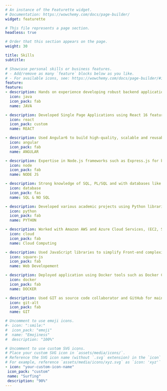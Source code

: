 ```yaml
---
# An instance of the Featurette widget.
# Documentation: https://wowchemy.com/docs/page-builder/
widget: featurette

# This file represents a page section.
headless: true

# Order that this section appears on the page.
weight: 30

title: Skills
subtitle:

# Showcase personal skills or business features.
# - Add/remove as many `feature` blocks below as you like.
# - For available icons, see: https://wowchemy.com/docs/page-builder/#icons
feature:
feature:
- description: Hands on experience developing robust backend application and microservices RESTFUL API using Java 1.8 and 1.11 technologies and framework such as Spring Boot, Hibernate, JUnit, Spring Data with build automation tools such as Maven and Gradle.
  icon: java
  icon_pack: fab
  name: JAVA

- description: Developed Single Page Applications using React 16 features such as react routers, Hooks, async & wait and libraries such as redux, Axios, Zod, Nextjs, Chakra UI.
  icon: react
  icon_pack: custom
  name: REACT

- description: Used Angular6 to build high-quality, scalable and reusable components and Front-end solution.
  icon: angular
  icon_pack: fab
  name: ANGULAR

- description: Expertise in Node.js frameworks such as Express.js for building web applications and Socket.io for real-time communication, also proficient in using Mongoose for working with MongoDB databases and OAuth 2.0 for authentication.
  icon: node
  icon_pack: fab
  name: NODE JS

- description: Strong knowledge of SQL, PL/SQL and with databases like Oracle, MySQL, and PostgreSQL and in In-Memory Databases like Redis and Memcached.
  icon: database
  icon_pack: fas
  name: SQL & NO SQL 

- description: Developed various academic projects using Python libraries such as NumPy and Pandas for data manipulation and analysis, Matplotlib for data visualization, and Scikit-learn for ML modeling, also proficient in using deep learning frameworks such as TensorFlow and Keras for neural network development
  icon: python
  icon_pack: fab
  name: PYTHON

- description: Worked with Amazon AWS and Azure Cloud Services, (EC2, S3, ECS, Beanstalk, EKS, CloudWatch, VPC, Azure App Service, Azure VM)
  icon: cloud
  icon_pack: fab
  name: Cloud Computing

- description: Used JavaScript libraries to simplify Front-end complexities such as jQuery, Typescript, D3js.
  icon: square-js
  icon_pack: fab
  name: Web Developement

- description: Deployed application using Docker tools such as Docker Compose for multi-container application deployments and Docker Swarm for orchestration, also proficient in using Kubernetes for managing containerized applications."
  icon: docker
  icon_pack: fab
  name: DOCKER

- description: Used GIT as source code collaborator and GitHub for maintaining code and documentation
  icon: git-alt
  icon_pack: fab
  name: GIT

# Uncomment to use emoji icons.
#- icon: ":smile:"
#  icon_pack: "emoji"
#  name: "Emojiness"
#  description: "100%"  

# Uncomment to use custom SVG icons.
# Place your custom SVG icon in `assets/media/icons/`.
# Reference the SVG icon name (without `.svg` extension) in the `icon` field.
# For example, reference `assets/media/icons/xyz.svg` as `icon: 'xyz'`
- icon: "your-custom-icon-name"
 icon_pack: "custom"
 name: "Surfing"
 description: "90%"
---
```


